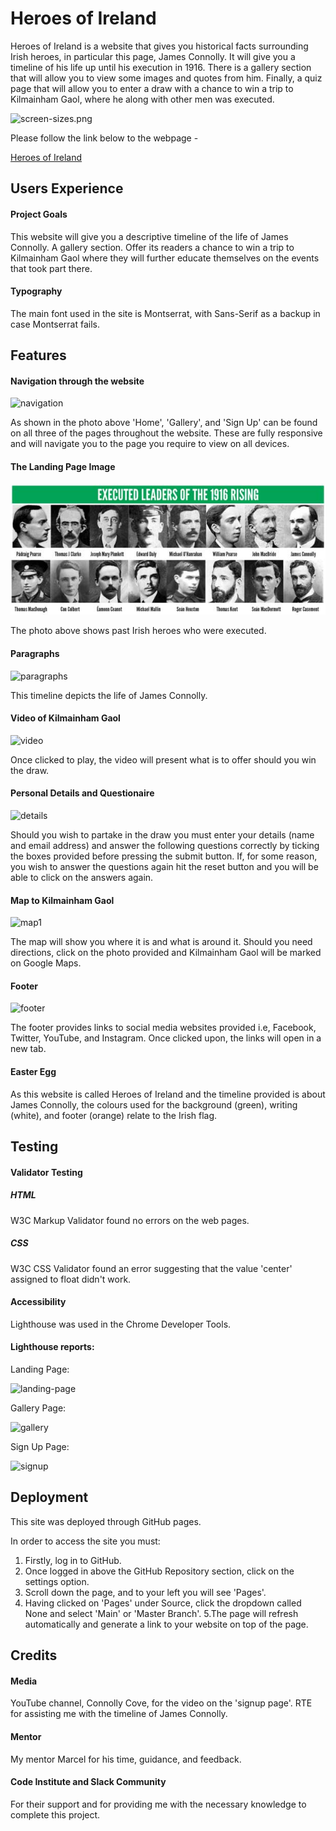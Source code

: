 # Heroes of Ireland

Heroes of Ireland is a website that gives you historical facts surrounding Irish heroes, in particular this page, James Connolly. It will give you a timeline of his life up until his execution in 1916. There is a gallery section that will allow you to view some images and quotes from him. Finally, a quiz page that will allow you to enter a draw with a chance to win a trip to Kilmainham Gaol, where he along with other men was executed.

![screen-sizes.png](../Project-1/assets/images/screen-sizes.png)

Please follow the link below to the webpage -

[Heroes of Ireland](https://8000-diarmaidmcdonald-project-yl9o4dg1k3.us2.codeanyapp.com/index.html)

## Users Experience

#### Project Goals

This website will give you a descriptive timeline of the life of James Connolly.
A gallery section.
Offer its readers a chance to win a trip to Kilmainham Gaol where they will further educate themselves on the events that took part there.

#### Typography

The main font used in the site is Montserrat, with Sans-Serif as a backup in case Montserrat fails.

## Features

#### Navigation through the website

![navigation](../Project-1/assets/images/navigation.png)

As shown in the photo above 'Home', 'Gallery', and 'Sign Up' can be found on all three of the pages throughout the website. These are fully responsive and will navigate you to the page you require to view on all devices.

#### The Landing Page Image

![irish-heroes](assets/images/jamesconnolly4.jpeg)

The photo above shows past Irish heroes who were executed.

#### Paragraphs

![paragraphs](../Project-1/assets/images/paragraphs.png)

This timeline depicts the life of James Connolly.

#### Video of Kilmainham Gaol

![video](../Project-1/assets/images/video.png)

Once clicked to play, the video will present what is to offer should you win the draw.

#### Personal Details and Questionaire

![details](../Project-1/assets/images/details.png)

Should you wish to partake in the draw you must enter your details (name and email address) and answer the following questions correctly by ticking the boxes provided before pressing the submit button.
If, for some reason, you wish to answer the questions again hit the reset button and you will be able to click on the answers again.

#### Map to Kilmainham Gaol

![map1](../Project-1/assets/images/map1.png)

The map will show you where it is and what is around it. Should you need directions, click on the photo provided and Kilmainham Gaol will be marked on Google Maps.

#### Footer

![footer](../Project-1/assets/images/footer.png)

The footer provides links to social media websites provided i.e, Facebook, Twitter, YouTube, and Instagram.
Once clicked upon, the links will open in a new tab.

#### Easter Egg

As this website is called Heroes of Ireland and the timeline provided is about James Connolly, the colours used for the background (green), writing (white), and footer (orange) relate to the Irish flag.

## Testing

#### Validator Testing

##### HTML

W3C Markup Validator found no errors on the web pages.

##### CSS

W3C CSS Validator found an error suggesting that the value 'center' assigned to float didn't work.

#### Accessibility

Lighthouse was used in the Chrome Developer Tools.

#### Lighthouse reports:

Landing Page:

![landing-page](../Project-1/assets/images/landing-page.png)

Gallery Page:

![gallery](../Project-1/assets/images/gallery.png)

Sign Up Page:

![signup](../Project-1/assets/images/signup.png)

## Deployment

This site was deployed through GitHub pages.

In order to access the site you must:

1. Firstly, log in to GitHub.
2. Once logged in above the GitHub Repository section, click on the settings option.
3. Scroll down the page, and to your left you will see 'Pages'.
4. Having clicked on 'Pages' under Source, click the dropdown called None and select 'Main' or 'Master Branch'.
   5.The page will refresh automatically and generate a link to your website on top of the page.

## Credits

#### Media

YouTube channel, Connolly Cove, for the video on the 'signup page'.
RTE for assisting me with the timeline of James Connolly.

#### Mentor

My mentor Marcel for his time, guidance, and feedback.

#### Code Institute and Slack Community

For their support and for providing me with the necessary knowledge to complete this project.
